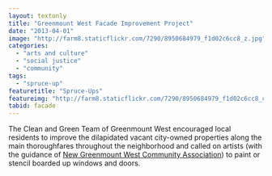 ```yaml
---
layout: textonly
title: "Greenmount West Facade Improvement Project"
date: "2013-04-01"
image: "http://farm8.staticflickr.com/7290/8950684979_f1d02c6cc8_z.jpg"
categories: 
  - "arts and culture"
  - "social justice"
  - "community"
tags: 
  - "spruce-up"
featuretitle: "Spruce-Ups"
featureimg: "http://farm8.staticflickr.com/7290/8950684979_f1d02c6cc8_c.jpg"
tabid: facade
---
```


The Clean and Green Team of Greenmount West encouraged local residents to improve the dilapidated vacant city-owned properties along the main thoroughfares throughout the neighborhood and called on artists (with the guidance of [New Greenmount West Community Association][NGWCA]) to paint or stencil boarded up windows and doors.

[NGWCA]: https://www.facebook.com/NGWCA?group_id=0
